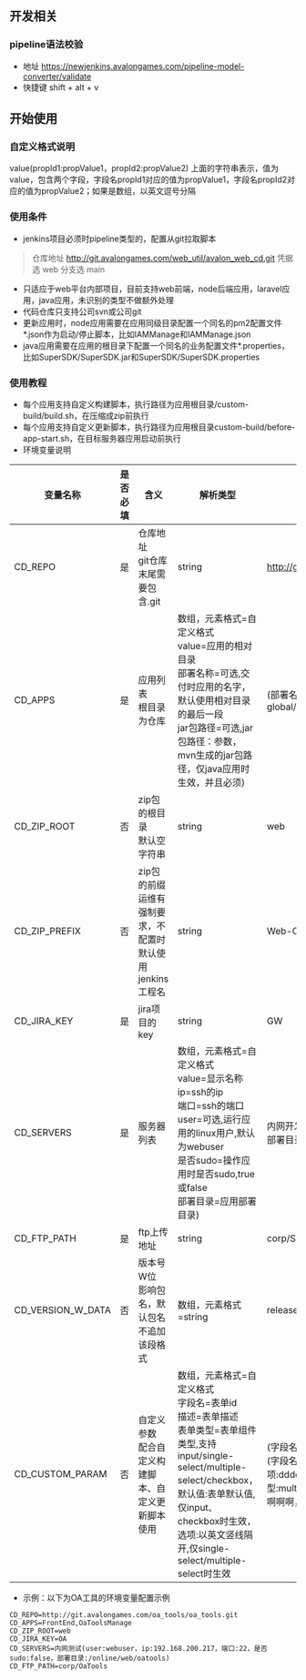 ## 开发相关

### pipeline语法校验
+ 地址 https://newjenkins.avalongames.com/pipeline-model-converter/validate
+ 快捷键 shift + alt + v

## 开始使用

### 自定义格式说明
value(propId1:propValue1，propId2:propValue2)
上面的字符串表示，值为value，包含两个字段，字段名propId1对应的值为propValue1，字段名propId2对应的值为propValue2；如果是数组，以英文逗号分隔

### 使用条件
+ jenkins项目必须时pipeline类型的，配置从git拉取脚本
> 仓库地址 http://git.avalongames.com/web_util/avalon_web_cd.git
> 凭据选 web
> 分支选 main
+ 只适应于web平台内部项目，目前支持web前端，node后端应用，laravel应用，java应用，未识别的类型不做额外处理
+ 代码仓库只支持公司svn或公司git
+ 更新应用时，node应用需要在应用同级目录配置一个同名的pm2配置文件*.json作为启动/停止脚本，比如IAMManage和IAMManage.json
+ java应用需要在应用的根目录下配置一个同名的业务配置文件*.properties，比如SuperSDK/SuperSDK.jar和SuperSDK/SuperSDK.properties

### 使用教程
+ 每个应用支持自定义构建脚本，执行路径为应用根目录/custom-build/build.sh，在压缩成zip前执行
+ 每个应用支持自定义更新脚本，执行路径为应用根目录custom-build/before-app-start.sh，在目标服务器应用启动前执行
+ 环境变量说明

<div class="how-to-use">

| 变量名称 | 是否必填 | 含义 | 解析类型 | 示例 |
| --- | --- | --- | --- | --- |
| CD_REPO | 是 | 仓库地址<br>git仓库末尾需要包含.git | string | http://git.avalongames.com/website/gm_website_server.git |
| CD_APPS | 是 | 应用列表<br>根目录为仓库| 数组，元素格式=自定义格式<br>value=应用的相对目录<br>部署名称=可选,交付时应用的名字，默认使用相对目录的最后一段<br>jar包路径=可选,jar包路径：参数，mvn生成的jar包路径，仅java应用时生效，并且必须)  | (部署名称:gameWebsiteServer，jar包路径:cat-global/target/catWebsite.jar) |
| CD_ZIP_ROOT | 否 | zip包的根目录<br>默认空字符串 | string | web |
| CD_ZIP_PREFIX | 否 | zip包的前缀<br>运维有强制要求，不配置时默认使用jenkins工程名 | string | Web-ConstConfig |
| CD_JIRA_KEY | 是 | jira项目的key | string | GW |
| CD_SERVERS | 是 | 服务器列表 | 数组，元素格式=自定义格式<br>value=显示名称<br>ip=ssh的ip<br>端口=ssh的端口<br>user=可选,运行应用的linux用户,默认为webuser<br>是否sudo=操作应用时是否sudo,true或false<br>部署目录=应用部署目录) | 内网开发(ip:192.168.200.157，端口:22，是否sudo:false，部署目录:/home/webuser/project/website) |
| CD_FTP_PATH | 是 | ftp上传地址 | string | corp/SDK/global/server |
| CD_VERSION_W_DATA | 否 | 版本号W位<br>影响包名，默认包名不追加该段格式 | 数组，元素格式=string | release,cn,global,dev |
| CD_CUSTOM_PARAM | 否 | 自定义参数<br>配合自定义构建脚本、自定义更新脚本使用 | 数组，元素格式=自定义格式<br>字段名=表单id<br>描述=表单描述<br>表单类型=表单组件类型,支持input/single-select/multiple-select/checkbox，默认值:表单默认值,仅input、checkbox时生效，选项:以英文竖线隔开,仅single-select/multiple-select时生效 | (字段名:aaaa，描述:啊啊啊，表单类型:input，默认值:aaa),(字段名:bbbb，描述:不不不，表单类型:single-select，选项:dddd\|cccc),(字段名:cccc，描述:不不不，表单类型:multiple-select，选项:dddd\|cccc),(字段名:dddd，描述:啊啊啊，表单类型:checkbox，默认值:true) |

</div>

<style>
    .how-to-use {
        table th:first-of-type {
            width: 80px;
        }
        table th:nth-of-type(2) {
            width: 20px;
        }
        table th:nth-of-type(3) {
            width: 50px;
        }
        table th:nth-of-type(5) {
            width: 100px;
        }        
    }
</style>

+ 示例：以下为OA工具的环境变量配置示例

```
CD_REPO=http://git.avalongames.com/oa_tools/oa_tools.git
CD_APPS=FrontEnd,OaToolsManage
CD_ZIP_ROOT=web
CD_JIRA_KEY=OA
CD_SERVERS=内网测试(user:webuser，ip:192.168.200.217，端口:22，是否sudo:false，部署目录:/online/web/oatools)
CD_FTP_PATH=corp/OaTools

```
